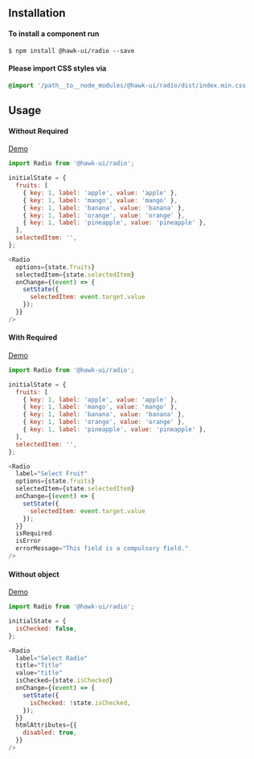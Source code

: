 ## Installation


#### To install a component run
`$ npm install @hawk-ui/radio --save`


#### Please import CSS styles via
```scss noeditor
@import '/path__to__node_modules/@hawk-ui/radio/dist/index.min.css
```


## Usage


#### Without Required
[Demo](https://hawk.wallnit.com/#!/Radio/1)
```js static
import Radio from '@hawk-ui/radio';
```
```js
initialState = {
  fruits: [
    { key: 1, label: 'apple', value: 'apple' },
    { key: 1, label: 'mango', value: 'mango' },
    { key: 1, label: 'banana', value: 'banana' },
    { key: 1, label: 'orange', value: 'orange' },
    { key: 1, label: 'pineapple', value: 'pineapple' },
  ],
  selectedItem: '',
};

<Radio
  options={state.fruits}
  selectedItem={state.selectedItem}
  onChange={(event) => {
    setState({
      selectedItem: event.target.value
    });
  }}
/>
```


#### With Required
[Demo](https://hawk.wallnit.com/#!/Radio/3)
```js static
import Radio from '@hawk-ui/radio';
```
```js
initialState = {
  fruits: [
    { key: 1, label: 'apple', value: 'apple' },
    { key: 1, label: 'mango', value: 'mango' },
    { key: 1, label: 'banana', value: 'banana' },
    { key: 1, label: 'orange', value: 'orange' },
    { key: 1, label: 'pineapple', value: 'pineapple' },
  ],
  selectedItem: '',
};

<Radio
  label="Select Fruit"
  options={state.fruits}
  selectedItem={state.selectedItem}
  onChange={(event) => {
    setState({
      selectedItem: event.target.value
    });
  }}
  isRequired
  isError
  errorMessage="This field is a compulsory field."
/>
```


#### Without object
[Demo](https://hawk.wallnit.com/#!/Radio/5)
```js static
import Radio from '@hawk-ui/radio';
```
```js
initialState = {
  isChecked: false,
};

<Radio
  label="Select Radio"
  title="Title"
  value="title"
  isChecked={state.isChecked}
  onChange={(event) => {
    setState({
      isChecked: !state.isChecked,
    });
  }}
  htmlAttributes={{
    disabled: true,
  }}
/>
```